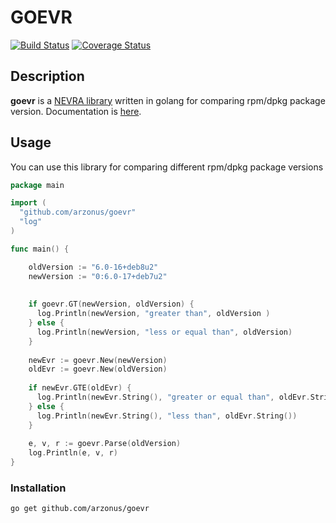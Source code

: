 # GOEVR #
[![Build Status](https://travis-ci.org/arzonus/goevr.svg?branch=master)](https://travis-ci.org/arzonus/goevr)
[![Coverage Status](https://coveralls.io/repos/github/arzonus/goevr/badge.svg?branch=master)](https://coveralls.io/github/arzonus/goevr?branch=master)
## Description ##
**goevr** is a [NEVRA library](http://blog.jasonantman.com/2014/07/how-yum-and-rpm-compare-versions/) written in golang for comparing rpm/dpkg package version.
Documentation is [here](https://godoc.org/github.com/arzonus/goevr).
 
 
## Usage ##
You can use this library for comparing different rpm/dpkg package versions

```go
package main

import (
  "github.com/arzonus/goevr"
  "log"
)

func main() {

    oldVersion := "6.0-16+deb8u2"
    newVersion := "0:6.0-17+deb7u2"
    
    
    if goevr.GT(newVersion, oldVersion) {
      log.Println(newVersion, "greater than", oldVersion )
    } else {
      log.Println(newVersion, "less or equal than", oldVersion)
    }
    
    newEvr := goevr.New(newVersion)
    oldEvr := goevr.New(oldVersion)
    
    if newEvr.GTE(oldEvr) {
      log.Println(newEvr.String(), "greater or equal than", oldEvr.String())
    } else {
      log.Println(newEvr.String(), "less than", oldEvr.String())
    }
    
    e, v, r := goevr.Parse(oldVersion)
    log.Println(e, v, r)    
}

```
### Installation ###
```
go get github.com/arzonus/goevr
```